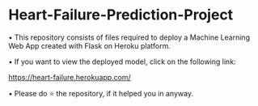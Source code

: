 # Heart-Failure-Prediction-Project


• This repository consists of files required to deploy a Machine Learning Web App created with Flask on Heroku platform.

• If you want to view the deployed model, click on the following link:

https://heart-failure.herokuapp.com/

• Please do ⭐ the repository, if it helped you in anyway.
